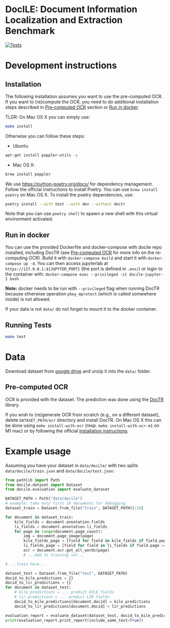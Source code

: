 # DocILE: Document Information Localization and Extraction Benchmark
[![Tests](https://github.com/rossumai/docile/actions/workflows/tests.yml/badge.svg?branch=main)](https://github.com/rossumai/docile/actions/workflows/tests.yml)

# Development instructions

## Installation

The following installation assumes you want to use the pre-computed OCR. If you want to (re)compute the OCR, you need to do additional installation steps described in [Pre-computed OCR](#pre-computed-ocr) section or [Run in docker](#run-in-docker).

TLDR: On Mac OS X you can simply use:
```bash
make install
```

Otherwise you can follow these steps:

- Ubuntu
```bash
apt-get install poppler-utils -y
```
- Mac OS X:
```bash
brew install poppler
```

We use https://python-poetry.org/docs/ for dependency management. Follow the official instructions to install Poetry. You can use `brew install poetry` on Mac OS X. To install the poetry dependencies, use:

```bash
poetry install --with test --with dev --without doctr
```

Note that you can use `poetry shell` to spawn a new shell with this virtual environment activated.


## Run in docker
You can use the provided Dockerfile and docker-compose with docile repo installed, including DocTR
(see [Pre-computed OCR](#pre-computed-ocr) for more info on the re-computing OCR). Build it with
`docker-compose build` and start it with `docker-compose up -d`. You can then access jupyterlab at
`https://127.0.0.1:${JUPYTER_PORT}` (the port is defined in  `.env/`) or login to the container
with:
```docker-compose exec --privileged -it docile-jupyter-1 bash```

**Note:** docker needs to be run with `--privileged` flag when running DocTR because otherwise
operation `pkey_mprotect` (which is called somewhere inside) is not allowed.

If your data is not `data/` do not forget to mount it to the docker container.

## Running Tests

```bash
make test
```

# Data

Download dataset from [google drive](https://drive.google.com/file/d/1I4sf75dSEgnVEWE7MUZQX7BG98ivAYk6/view?usp=share_link) and unzip it into the `data/` folder.

## Pre-computed OCR

OCR is provided with the dataset. The prediction was done using the [DocTR](https://github.com/mindee/doctr) library.

If you wish to (re)generate OCR from scratch (e.g., on a different dataset), delete `DATASET_PATH/ocr` directory and install DocTR. On Mac OS X this can be done using `make install-with-ocr` (resp. `make install-with-ocr-m1` on M1 mac) or by following the official [installation instructions](https://github.com/mindee/doctr#installation).

# Example usage

Assuming you have your dataset in `data/docile/` with two splits `data/docile/train.json` and `data/docile/test.json`:

```python
from pathlib import Path
from docile.dataset import Dataset
from docile.evaluation import evaluate_dataset

DATASET_PATH = Path("data/docile")
# example: take only first 10 documents for debugging
dataset_train = Dataset.from_file("train", DATASET_PATH)[:10]

for document in dataset_train:
    kile_fields = document.annotation.fields
    li_fields = document.annotation.li_fields
    for page in range(document.page_count):
        img = document.page_image(page)
        kile_fields_page = [field for field in kile_fields if field.page == page]
        li_fields_page = [field for field in li_fields if field.page == page]
        ocr = document.ocr.get_all_words(page)
        # ...Add to training set...

# ...Train here...

dataset_test = Dataset.from_file("test", DATASET_PATH)
docid_to_kile_predictions = {}
docid_to_lir_predictions = {}
for document in dataset_test:
    # kile_predictions = ... predict KILE fields
    # lir_predictions = ... predict LIR fields
    docid_to_kile_predictions[document.docid] = kile_predictions
    docid_to_lir_predictions[document.docid] = lir_predictions

evaluation_report = evaluate_dataset(dataset_test, docid_to_kile_predictions, docid_to_lir_predictions)
print(evaluation_report.print_report(include_same_text=True))
```
